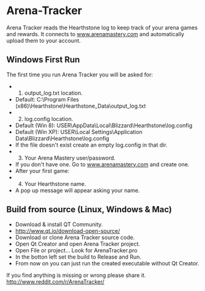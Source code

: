 # Arena-Tracker
Arena Tracker reads the Hearthstone log to keep track of your arena games and rewards.
It connects to www.arenamastery.com and automatically upload them to your account.

## Windows First Run
The first time you run Arena Tracker you will be asked for:

* 1) output_log.txt location.
 * Default: C:\Program Files (x86)\Hearthstone\Hearthstone_Data\output_log.txt
* 2) log.config location.
 * Default (Win 8): USER\AppData\Local\Blizzard\Hearthstone\log.config
 * Default (Win XP): USER\Local Settings\Application Data\Blizzard\Hearthstone\log.config
 * If the file doesn't exist create an empty log.config in that dir.
* 3) Your Arena Mastery user/password.
 * If you don't have one. Go to www.arenamastery.com and create one. 
* After your first game:
* 4) Your Hearthstone name.
 * A pop up message will appear asking your name.

## Build from source (Linux, Windows & Mac)
* Download & install QT Community.
 * http://www.qt.io/download-open-source/
* Download or clone Arena Tracker source code.
* Open Qt Creator and open Arena Tracker project.
 * Open File or project... Look for ArenaTracker.pro
* In the botton left set the build to Release and Run.
 * From now on you can just run the created executable without Qt Creator.
 
If you find anything is missing or wrong please share it.  
http://www.reddit.com/r/ArenaTracker/
